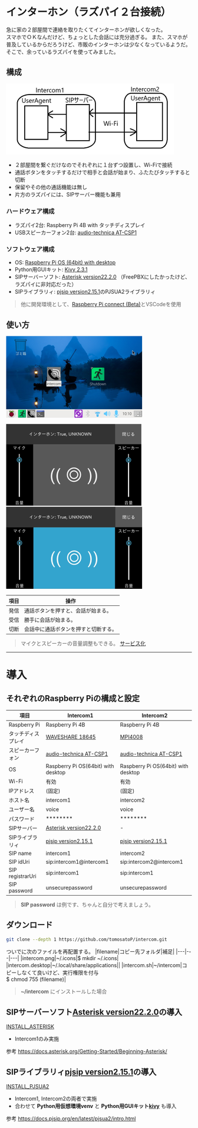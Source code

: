 # インターホン（ラズパイ２台接続）

急に家の２部屋間で連絡を取りたくてインターホンが欲しくなった。<br>
スマホでＯＫなんだけど、ちょっとした会話には充分過ぎる。
また、スマホが普及しているからだろうけど、市販のインターホンは少なくなっているようだ。<br>
そこで、余っているラズパイを使ってみました。

##  構成

![構成図](image/chart.png)
* ２部屋間を繋ぐだけなのでそれぞれに１台ずつ設置し、Wi-Fiで接続
* 通話ボタンをタッチするだけで相手と会話が始まり、ふたたびタッチすると切断
* 保留やその他の通話機能は無し
* 片方のラズパイには、SIPサーバー機能も兼用

### ハードウェア構成

* ラズパイ2台: Raspberry Pi 4B with タッチディスプレイ
* USBスピーカーフォン2台: [audio-technica AT-CSP1](https://www.audio-technica.co.jp/product/AT-CSP1)

### ソフトウェア構成

* OS: [Raspberry Pi OS (64bit) with desktop](https://www.raspberrypi.com/software/operating-systems/)
* Python用GUIキット: [Kivy 2.3.1](https://kivy.org/) 
* SIPサーバーソフト: [Asterisk version22.2.0](https://www.asterisk.org/) （FreePBXにしたかったけど、ラズパイに非対応だった）
* SIPライブラリィ: [pjsip version2.15.1](https://www.pjsip.org/)のPJSUA2ライブラリィ

> 他に開発環境として、[Raspberry Pi connect (Beta)](https://www.raspberrypi.com/software/connect/)とVSCodeを使用

## 使い方
![画面](image/window.png)

![アプリ画面待ち](image/screenshot.png)
![アプリ画面会話中](image/calling.png)

|項目|操作|
|---|---|
|発信|通話ボタンを押すと、会話が始まる。|
|受信|勝手に会話が始まる。|
|切断|会話中に通話ボタンを押すと切断する。|

> マイクとスピーカーの音量調整もできる。
> [サービス化](config/service/README.md)

---

# 導入

## それぞれのRaspberry Piの構成と設定

|項目|Intercom1|Intercom2|
|---|---|---|
|Raspberry Pi|Raspberry Pi 4B|Raspberry Pi 4B|
|タッチディスプレイ|[WAVESHARE 18645](https://www.waveshare.com/4.3inch-dsi-lcd-with-case.htm)|[MPI4008](https://github.com/goodtft/LCD-show)|
|スピーカーフォン|[audio-technica AT-CSP1](https://www.audio-technica.co.jp/product/AT-CSP1)|[audio-technica AT-CSP1](https://www.audio-technica.co.jp/product/AT-CSP1)|
|OS|Raspberry Pi OS(64bit) with desktop|Raspberry Pi OS(64bit) with desktop|
|Wi-Fi|有効|有効|
|IPアドレス|(固定)|(固定)|
|ホスト名|intercom1|intercom2|
|ユーザー名|voice|voice|
|パスワード|********|********|
|SIPサーバー|[Asterisk version22.2.0](https://www.asterisk.org/)|-|
|SIPライブラリィ|[pjsip version2.15.1](https://www.pjsip.org/)|[pjsip version2.15.1](https://www.pjsip.org/)|
|SIP name|intercom1|intercom2|
|SIP idUri|sip:intercom1@intercom1|sip:intercom2@intercom1|
|SIP registrarUri|sip:intercom1|sip:intercom1|
|SIP password|unsecurepassword|unsecurepassword|
> **SIP password** は例です、ちゃんと自分で考えましょう。

## ダウンロード

~~~sh
git clone --depth 1 https://github.com/tomosatoP/intercom.git
~~~

ついでに次のファイルを再配置する。
|filename|コピー先フォルダ|補足|
|---|---|---|
|intercom.png|~/.icons|$ mkdir ~/.icons|
|intercom.desktop|~/.local/share/applications||
|intercom.sh|~/intercom|コピーしなくて良いけど、実行権限を付与<br>$ chmod 755 (filename)|
> **~/intercom** にインストールした場合

## SIPサーバーソフト[Asterisk version22.2.0](https://www.asterisk.org/)の導入

[INSTALL_ASTERISK](INSTALL_ASTERISK.md) 

* Intercom1のみ実施

参考 https://docs.asterisk.org/Getting-Started/Beginning-Asterisk/


## SIPライブラリィ[pjsip version2.15.1](https://www.pjsip.org/)の導入

[INSTALL_PJSUA2](INSTALL_PJSUA2.md)

* Intercom1, Intercom2の両者で実施
* 合わせて **Python用仮想環境venv** と **Python用GUIキット[kivy](https://kivy.org/)** も導入

参考 https://docs.pjsip.org/en/latest/pjsua2/intro.html
